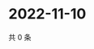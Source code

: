 # 2022-11-10

共 0 条

<!-- BEGIN WEIBO -->
<!-- 最后更新时间 Thu Nov 10 2022 07:00:42 GMT+0800 (China Standard Time) -->

<!-- END WEIBO -->
